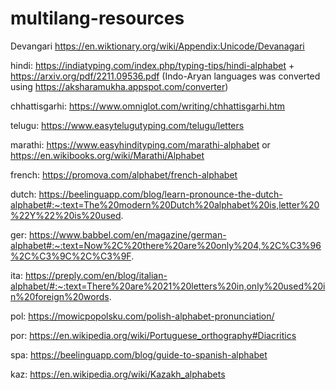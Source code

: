 # multilang-resources

Devangari https://en.wiktionary.org/wiki/Appendix:Unicode/Devanagari

hindi: https://indiatyping.com/index.php/typing-tips/hindi-alphabet + https://arxiv.org/pdf/2211.09536.pdf (Indo-Aryan languages was converted using https://aksharamukha.appspot.com/converter)

chhattisgarhi: https://www.omniglot.com/writing/chhattisgarhi.htm

telugu: https://www.easytelugutyping.com/telugu/letters

marathi: https://www.easyhindityping.com/marathi-alphabet or https://en.wikibooks.org/wiki/Marathi/Alphabet

french: https://promova.com/alphabet/french-alphabet

dutch: https://beelinguapp.com/blog/learn-pronounce-the-dutch-alphabet#:~:text=The%20modern%20Dutch%20alphabet%20is,letter%20%22Y%22%20is%20used.

ger: https://www.babbel.com/en/magazine/german-alphabet#:~:text=Now%2C%20there%20are%20only%204,%2C%C3%96%2C%C3%9C%2C%C3%9F.

ita: https://preply.com/en/blog/italian-alphabet/#:~:text=There%20are%2021%20letters%20in,only%20used%20in%20foreign%20words.

pol: https://mowicpopolsku.com/polish-alphabet-pronunciation/

por: https://en.wikipedia.org/wiki/Portuguese_orthography#Diacritics

spa: https://beelinguapp.com/blog/guide-to-spanish-alphabet

kaz: https://en.wikipedia.org/wiki/Kazakh_alphabets
